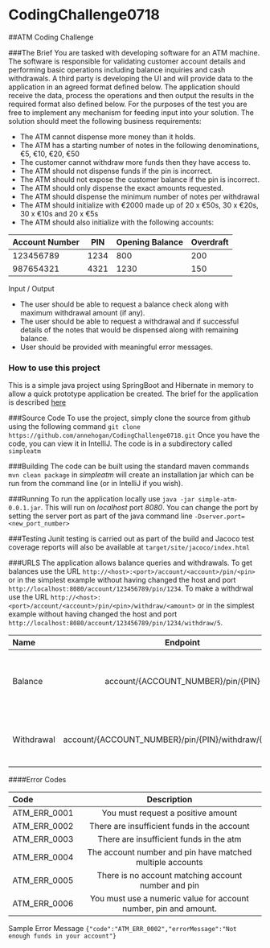 # CodingChallenge0718

##ATM Coding Challenge 

###The Brief
You are tasked with developing software for an ATM machine. The software is responsible for validating customer account details and performing basic operations including balance inquiries and cash withdrawals.
A third party is developing the UI and will provide data to the application in an agreed format defined below. The application should receive the data, process the operations and then output the results in the required format also defined below. For the purposes of the test you are free to implement any mechanism for feeding input into your solution.
The solution should meet the following business requirements:
-	The ATM cannot dispense more money than it holds.
-	The ATM has a starting number of notes in the following denominations, €5, €10, €20, €50
-	The customer cannot withdraw more funds then they have access to.
-	The ATM should not dispense funds if the pin is incorrect.
-	The ATM should not expose the customer balance if the pin is incorrect.
-	The ATM should only dispense the exact amounts requested.
-	The ATM should dispense the minimum number of notes per withdrawal
-	The ATM should initialize with €2000 made up of 20 x €50s, 30 x €20s, 30 x €10s and 20 x €5s
-	The ATM should also initialize with the following accounts:

Account Number|PIN|Opening Balance|Overdraft
---|---|---|---|
123456789|1234|800|200
987654321|4321|1230|150

Input / Output
-	The user should be able to request a balance check along with maximum withdrawal amount (if any).
-	The user should be able to request a withdrawal and if successful details of the notes that would be dispensed along with remaining balance.
-	User should be provided with meaningful error messages.

### How to use this project
This is a simple java project using SpringBoot and Hibernate in memory to allow a quick prototype application be created. The brief for the application is described [here](simpleatm/README.md) 

###Source Code
To use the project, simply clone the source from github using the following command `git clone https://github.com/annehogan/CodingChallenge0718.git`
Once you have the code, you can view it in IntelliJ. The code is in a subdirectory called `simpleatm`

###Building
The code can be built using the standard maven commands
`mvn clean package` in _simpleatm_ will create an installation jar which can be run from the command line (or in IntelliJ if you wish). 

###Running
To run the application locally use `java -jar simple-atm-0.0.1.jar`. This will run on *localhost* port *8080*. 
You can change the port by setting the server port as part of the java command line
`-Dserver.port=<new_port_number>`

###Testing
Junit testing is carried out as part of the build and Jacoco test coverage reports will also be available at `target/site/jacoco/index.html`

###URLS
The application allows balance queries and withdrawals. 
To get balances use the URL `http://<host>:<port>/account/<account>/pin/<pin>` or in the 
simplest example without having changed the host and port `http://localhost:8080/account/123456789/pin/1234`. 
To make a withdrwal use the URL `http://<host>:<port>/account/<account>/pin/<pin>/withdraw/<amount>` or in the 
simplest example without having changed the host and port `http://localhost:8080/account/123456789/pin/1234/withdraw/5`. 

Name|Endpoint|Description|Sample Response
:---|:---:|:---|:---|
Balance|account/{ACCOUNT_NUMBER}/pin/{PIN}|Gets the balance and maximum overdraft for account matching ACCOUNT_NUMBER and PIN|`{"currentBalance":800,"maxWithdrawal":1000}`
Withdrawal|account/{ACCOUNT_NUMBER}/pin/{PIN}/withdraw/{AMOUNT}|Withdraws the AMOUNT from account matching ACCOUNT_NUMBER and PIN|`{"banknotePiles":[{"noteValue":50,"noteCount":20},{"noteValue":20,"noteCount":19}],"remainingBalance":-150}`

####Error Codes

Code|Description
:---|:---:|
ATM_ERR_0001|You must request a positive amount
ATM_ERR_0002|There are insufficient funds in the account
ATM_ERR_0003|There are insufficient funds in the atm
ATM_ERR_0004|The account number and pin have matched multiple accounts
ATM_ERR_0005|There is no account matching account number and pin
ATM_ERR_0006|You must use a numeric value for account number, pin and amount.

Sample Error Message
`{"code":"ATM_ERR_0002","errorMessage":"Not enough funds in your account"}`